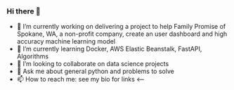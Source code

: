 ### Hi there 👋

- 🔭 I’m currently working on delivering a project to help Family Promise of Spokane, WA, a non-profit company, create an user dashboard and high accuracy machine learning model
- 🌱 I’m currently learning Docker, AWS Elastic Beanstalk, FastAPI, Algorithms
- 👯 I’m looking to collaborate on data science projects
- 💬 Ask me about general python and problems to solve
- 📫 How to reach me: see my bio for links
<--
